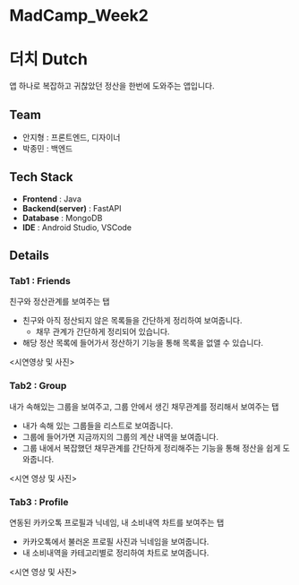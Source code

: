 # MadCamp_Week2

# 더치 Dutch
앱 하나로 복잡하고 귀찮았던 정산을 한번에 도와주는 앱입니다.

## Team
- 안지형 : 프론트엔드, 디자이너
- 박종민 : 백엔드

## Tech Stack

- **Frontend** : Java
- **Backend(server)** : FastAPI
- **Database** : MongoDB
- **IDE** : Android Studio, VSCode

## Details


### Tab1 : Friends

친구와 정산관계를 보여주는 탭

- 친구와 아직 정산되지 않은 목록들을 간단하게 정리하여 보여줍니다.
  - 채무 관계가 간단하게 정리되어 있습니다.
- 해당 정산 목록에 들어가서 정산하기 기능을 통해 목록을 없앨 수 있습니다.

<시연영상 및 사진>

### Tab2 : Group

내가 속해있는 그룹을 보여주고, 그룹 안에서 생긴 채무관계를 정리해서 보여주는 탭

- 내가 속해 있는 그룹들을 리스트로 보여줍니다.
- 그룹에 들어가면 지금까지의 그룹의 계산 내역을 보여줍니다.
- 그룹 내에서 복잡했던 채무관계를 간단하게 정리해주는 기능을 통해 정산을 쉽게 도와줍니다.

<시연 영상 및 사진>

### Tab3 : Profile

연동된 카카오톡 프로필과 닉네임, 내 소비내역 차트를 보여주는 탭

- 카카오톡에서 불러온 프로필 사진과 닉네임을 보여줍니다.
- 내 소비내역을 카테고리별로 정리하여 차트로 보여줍니다.

<시연 영상 및 사진>



